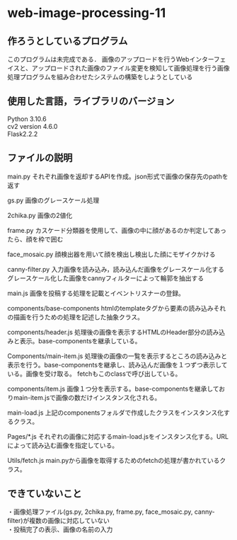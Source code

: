 # web-image-processing-11

## 作ろうとしているプログラム
このプログラムは未完成である．
画像のアップロードを行うWebインターフェイスと、アップロードされた画像のファイル変更を検知して画像処理を行う画像処理プログラムを組み合わせたシステムの構築をしようとしている
<br>
## 使用した言語，ライブラリのバージョン
Python 3.10.6
<br>
cv2 version 4.6.0
<br>
Flask2.2.2
<br>
## ファイルの説明

main.py
それぞれ画像を返却するAPIを作成。json形式で画像の保存先のpathを返す

gs.py
画像のグレースケール処理

2chika.py
画像の2値化

frame.py
カスケード分類器を使用して、画像の中に顔があるのか判定してあったら、顔を枠で囲む

face_mosaic.py
顔検出器を用いて顔を検出し検出した顔にモザイクかける

canny-filter.py
入力画像を読み込み，読み込んだ画像をグレースケール化する
グレースケール化した画像をcannyフィルターによって輪郭を抽出する

main.js
画像を投稿する処理を記載とイベントリスナーの登録。

components/base-components
htmlのtemplateタグから要素の読み込みそれの描画を行うための処理を記述した抽象クラス。

components/header.js
処理後の画像を表示するHTMLのHeader部分の読み込みと表示。base-componentsを継承している。

Components/main-item.js
処理後の画像の一覧を表示するところの読み込みと表示を行う。base-componentsを継承し、読み込んだ画像を１つずつ表示している。画像を受け取る。
fetchもこのclassで呼び出している。

components/item.js
画像１つ分を表示する。base-componentsを継承しておりmain-item.jsで画像の数だけインスタンス化される。

main-load.js
上記のcomponentsフォルダで作成したクラスをインスタンス化するクラス。

Pages/*.js
それぞれの画像に対応するmain-load.jsをインスタンス化する。URLによって読み込む画像を指定している。

Utils/fetch.js
main.pyから画像を取得するためのfetchの処理が書かれているクラス。
<br>
## できていないこと
・画像処理ファイル(gs.py, 2chika.py, frame.py, face_mosaic.py, canny-filter)が複数の画像に対応していない
<br>
・投稿完了の表示、画像の名前の入力
